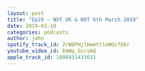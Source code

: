 ```yaml
---
layout: post
title: "Ep29 – NXT UK & NXT 6th March 2019"
date: 2019-03-10
categories: podcasts
author: john
spotify_track_id: 2rW8PHjlHwmYtloWQsfE6r
youtube_video_id: EmWq_GccsAQ
apple_track_id: 1000431433631
---
```

